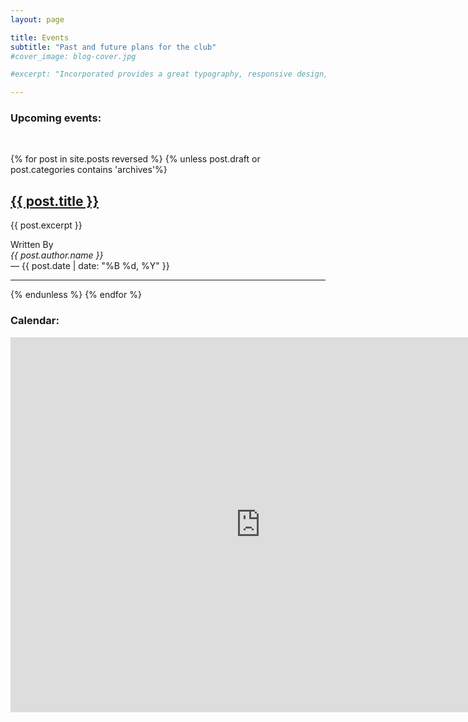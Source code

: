 ```yaml
---
layout: page

title: Events
subtitle: "Past and future plans for the club"
#cover_image: blog-cover.jpg

#excerpt: "Incorporated provides a great typography, responsive design, author details, semantic markup and more."

---
```



### Upcoming events:

<br>

{% for post in site.posts reversed %}
{% unless post.draft or post.categories contains 'archives'%}
  <section class="index">
      <!-- {% if post.author.image %}<img src="/images/{{ post.author.image }}" class="avatar">{% endif %}-->
      <div>
          <a name="{{ post.id }}"></a><h2 class="title"><a href="{{ post.url }}" rel="prefetch">{{ post.title }}</a></h2>
          <p>{{ post.excerpt }}</p>
          <div class="meta">
              Written By <address>{{ post.author.name }}</address> &mdash;
              <time pubdate datetime="{{ post.date | date: "%Y-%d-%B" }}" title="{{ post.date | date: "%B %d, %Y" }}">{{ post.date | date: "%B %d, %Y" }}</time>
          </div>
      </div>
      <hr>
  </section>
  {% endunless %}
  {% endfor %}

### Calendar:

<div class="full">
<iframe src="https://calendar.google.com/calendar/embed?src=sjsu.edu_8dlke4itf4ohb82g0mpu8vao3c%40group.calendar.google.com&ctz=America/Los_Angeles" style="border: 0" width="800" height="600" frameborder="0" scrolling="no"></iframe></div>

